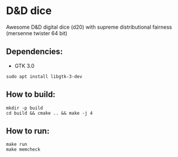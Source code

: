 # D&amp;D dice
Awesome D&amp;D digital dice (d20) with supreme distributional fairness (mersenne twister 64 bit)

## Dependencies:
* GTK 3.0
```
sudo apt install libgtk-3-dev
```

## How to build:
```
mkdir -p build
cd build && cmake .. && make -j 4
```

## How to run:
```
make run
make memcheck
```
